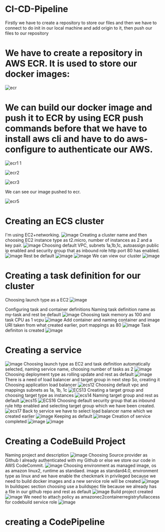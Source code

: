 # CI-CD-Pipeline
Firstly we have to create a repository to store our files and then we have to connect to do init in our local machine and add origin to it, then push our files to our repository

# We have to create a repository in AWS ECR. It is used to store our docker images:
![ecr](https://user-images.githubusercontent.com/120722376/227765828-c6218279-13ba-47e1-9201-a59ee99a577c.png)


# We can build our docker image and push it to ECR by using ECR push commands before that we have to install aws cli and have to do aws-configure to authenticate our AWS.

![ecr1 1](https://user-images.githubusercontent.com/120722376/227765893-6c6540d3-7d63-48c3-8c13-e3d8ef443371.png)

![ecr2](https://user-images.githubusercontent.com/120722376/227765902-56092a31-20ae-4203-b00c-efefcfe2d3f8.png)

![ecr3](https://user-images.githubusercontent.com/120722376/227765913-558dc4fa-889a-465d-8bf2-7cb406526d1a.png)

We can see our image pushed to ecr.

![ecr5](https://user-images.githubusercontent.com/120722376/227765964-3ce12e9e-3f0c-4063-9857-bfc2aa660792.png)
# Creating an ECS cluster
I'm using EC2+networking.
![image](https://user-images.githubusercontent.com/120722376/227766068-4f36ed66-4c67-401c-b17e-c3073a1e80d5.png)
Creating a cluster name and then choosing EC2 instance type as t2.micro, number of instances as 2 and a key pair.
![image](https://user-images.githubusercontent.com/120722376/227766228-a6287425-fbae-4554-a799-b0ed934d1aed.png)
Choosing default VPC, subnets 1a,1b,1c, autoassign public ip enabled and security group that as inbound role http port 80 has enabled.
![image](https://user-images.githubusercontent.com/120722376/227766303-c5b86a06-a17c-401b-b380-b07cbe7943ea.png)
Rest be default
![image](https://user-images.githubusercontent.com/120722376/227766484-41377473-ddb1-44c9-be3f-dd631c8b80f7.png)
![image](https://user-images.githubusercontent.com/120722376/227766543-1da442f1-d808-4cec-92c2-3dafed561092.png)
We can view our cluster
![image](https://user-images.githubusercontent.com/120722376/227766582-ae4059fa-1ebd-4a52-a0de-98b4e76d402b.png)

# Creating a task definition for our cluster
Choosing launch type as a EC2
![image](https://user-images.githubusercontent.com/120722376/227766682-ac13d7c6-e346-4bdf-9cf5-86bd538e0b5b.png)

Configuring task and container definitions
Naming task definition name as my-task and rest be default
![image](https://user-images.githubusercontent.com/120722376/227766933-f3733196-416c-492e-a1d8-5d4a6ebd560c.png)
Choosing task memory as 100 and task CPU as 1 vcpu
![image](https://user-images.githubusercontent.com/120722376/227767012-3b9664ef-8f8b-47df-9959-e8448920d543.png)
Add container and naming container and image URI taken from what created earlier, port mappings as 80
![image](https://user-images.githubusercontent.com/120722376/227767154-e2d80ea4-cc44-4dcd-b112-f7160abe0a88.png)
Task definiton is created
![image](https://user-images.githubusercontent.com/120722376/227767208-44f86809-4224-49b8-9498-8133c5af5e36.png)

# Creating a service
![image](https://user-images.githubusercontent.com/120722376/227767297-857cc667-8f65-4727-984f-eb57d32622ea.png)
Choosing launch type as EC2 and task definition automatically selected, naming service name, choosing number of tasks as 2
![image](https://user-images.githubusercontent.com/120722376/227767424-37bdb2eb-f0f2-4b76-a7d1-3fb7b60a057c.png)
Choosing deployment type as rolling update and rest as default
![image](https://user-images.githubusercontent.com/120722376/227767460-38aad974-bc1c-430d-a1d8-91ba8e4405b9.png)
There is a need of load balancer and target group in next step So, creating it
Choosing application load balancer
![ecs12](https://user-images.githubusercontent.com/120722376/227767572-2a6b7a75-595e-4c19-8a3f-8dcaa0d1bdc4.png)
Choosing default vpc and mappings subnets as 1a, 1b, 1c
![ECS13](https://user-images.githubusercontent.com/120722376/227767642-1887b6c6-a4a1-41c4-b646-4547daaf0d06.png)
Creating a target group and choosing target type as instances
![ecs14](https://user-images.githubusercontent.com/120722376/227767697-cf07d68e-eacd-4d0f-a4ab-5fa4de177e07.png)
Naming target group and rest as default
![ecs15](https://user-images.githubusercontent.com/120722376/227767738-e152b17e-b78b-498d-9051-9c907092f631.png)
![ECS16](https://user-images.githubusercontent.com/120722376/227767746-c6bfd1ae-92d6-40b9-9160-72b3cbc0c13c.png)
Choosing default security group that as inbound rule http enabled and selecting target group which we have been created.
![ecs17](https://user-images.githubusercontent.com/120722376/227767811-f3fedf88-5210-4ab3-968d-38ca454fae91.png)
Back to service we have to select load balancer name which we created earlier
![image](https://user-images.githubusercontent.com/120722376/227767884-68998b8a-24f7-45a0-8e82-224e01fdef6d.png)
Keeping as default
![image](https://user-images.githubusercontent.com/120722376/227768083-ae8b5dc2-c1ed-4b20-8c49-ae6382ad5258.png)
Creation of service completed
![image](https://user-images.githubusercontent.com/120722376/227768124-fb493346-6919-4baf-a542-f3af18d2c698.png)
![image](https://user-images.githubusercontent.com/120722376/227768154-80d4823b-d998-4e9d-8891-fb4a3522e422.png)
# Creating a CodeBuild Project
Naming project and description
![image](https://user-images.githubusercontent.com/120722376/227768380-a1ec8ea6-1753-4411-913e-2096437b1181.png)
Choosing Source provider as Github I already authenticated with my Github or else we store our code in AWS CodeCommit.
![image](https://user-images.githubusercontent.com/120722376/227768489-ef394765-6d90-4d0b-883c-e681570b331d.png)
Choosing environment as managed image, os as amazon linux2, runtime as standaed. image as standard4.0, environment type as linux and we have enable the checkmark in privileged because we need to build docker images and a new service role will be created
![image](https://user-images.githubusercontent.com/120722376/227768695-9cb62c8b-bf01-4111-93e7-e1a33f0fba45.png)
In buildspec section choosing use a buildspec file because we already has a file in our github repo and rest as default
![image](https://user-images.githubusercontent.com/120722376/227768750-0dd1085a-3c4f-4043-8e78-836bb5430ce7.png)
Build project created
![image](https://user-images.githubusercontent.com/120722376/227768826-06f862be-0935-4bed-a0b3-e68e70d41c42.png)
We need to attach policy as amazonec2containerregistryfullaccess for codebuild service role
![image](https://user-images.githubusercontent.com/120722376/227768982-56aedfce-ac61-4096-ad8c-8966a187e6b3.png)
# creating a CodePipeline








